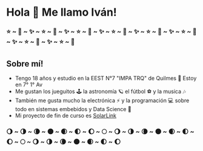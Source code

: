# Hola 👋 Me llamo Iván!

### ⭐ ~ 🌟 ~ ✨ ~ ⭐ ~ 🌟 ~ ✨ ~ ⭐ ~ 🌟 ~ ✨ ~ ⭐ ~ 🌟 ~ ✨ ~ ⭐ ~ 🌟 ~ ✨ ~ ⭐ ~ 🌟 ~ ✨ ~ ⭐ ~ 🌟 ~ ✨ ~ ⭐ ~ 🌟

## Sobre mí!
- Tengo 18 años y estudio en la EEST N°7 "IMPA TRQ" de Quilmes 🔧 Estoy en 7° 1° Av<br>
- Me gustan los jueguitos 🕹 la astronomía 🪐 el fútbol ⚽ y la musica 🎶<br>
- También me gusta mucho la electrónica ⚡ y la programación 💻 sobre todo en sistemas embebidos y Data Science 🔬<br>
- Mi proyecto de fin de curso es [SolarLink](https://www.instagram.com/solarlink.ar/)<br>

### 🌖 ~ 🌗 ~ 🌘 ~ 🌑 ~ 🌒 ~ 🌓 ~ 🌔 ~ 🌕 ~ 🌖 ~ 🌗 ~ 🌘 ~ 🌑 ~ 🌒 ~ 🌓 ~ 🌔 ~ 🌕 ~ 🌖 ~ 🌗 ~ 🌘 ~ 🌑 ~ 🌒 ~ 🌓 ~ 🌔
